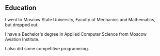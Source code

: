 ## Education

I went to Moscow State University, Faculty of Mechanics and Mathematics, but dropped out.

I have a Bachelor's degree in Applied Computer Science from Moscow Aviation Institute.

I also did some competitive programming.
